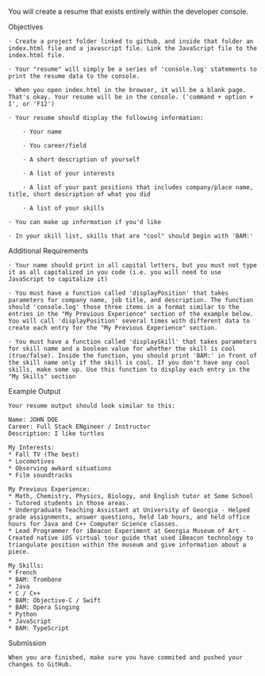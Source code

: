You will create a resume that exists entirely within the developer console.

Objectives

    · Create a project folder linked to github, and inside that folder an index.html file and a javascript file. Link the JavaScript file to the index.html file.

    · Your "resume" will simply be a series of 'console.log' statements to print the resume data to the console.

    · When you open index.html in the browser, it will be a blank page. That's okay. Your resume will be in the console. ('command + option + I', or 'F12')

    · Your resume should display the following information:

        · Your name

        · You career/field

        · A short description of yourself

        · A list of your interests

        · A list of your past positions that includes company/place name, title, short description of what you did

        · A list of your skills

    · You can make up information if you'd like

    · In your skill list, skills that are "cool" should begin with 'BAM:'

Additional Requirements

    · Your name should print in all capital letters, but you must not type it as all capitalized in you code (i.e. you will need to use JavaScript to capitalize it)

    · You must have a function called 'displayPosition' that takes parameters for company name, job title, and description. The function should 'console.log' those three items in a format similar to the entries in the "My Previous Experience" section of the example below. You will call 'displayPosition' several times with different data to create each entry for the "My Previous Experience" section.

    · You must have a function called 'displaySkill' that takes parameters for skill name and a boolean value for whether the skill is cool (true/false). Inside the function, you should print 'BAM:' in front of the skill name only if the skill is cool. If you don't have any cool skills, make some up. Use this function to display each entry in the "My Skills" section

Example Output

    Your resume output should look similar to this:

    Name: JOHN DOE
    Career: Full Stack ENgineer / Instructor
    Description: I like turtles

    My Interests:
    * Fall TV (The best)
    * Locomotives
    * Observing awkard situations
    * Film soundtracks

    My Previous Experience:
    * Math, Chemistry, Physics, Biology, and English tutor at Some School - Tutored students in those areas.
    * Undergraduate Teaching Assistant at University of Georgia - Helped grade assignments, answer questions, held lab hours, and held office hours for Java and C++ Computer Science classes.
    * Lead Programmer for iBeacon Experiment at Georgia Museum of Art - Created native iOS virtual tour guide that used iBeacon technology to triangulate position within the museum and give information about a piece.

    My Skills:
    * French 
    * BAM: Trombone
    * Java
    * C / C++
    * BAM: Objective-C / Swift
    * BAM: Opera Singing
    * Python
    * JavaScript
    * BAM: TypeScript

Submission

    When you are finished, make sure you have commited and pushed your changes to GitHub.